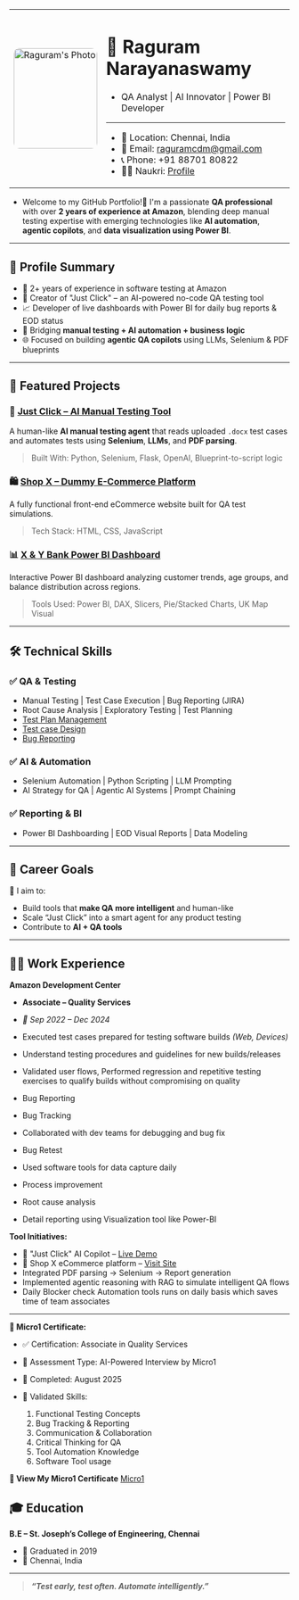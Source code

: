 <table>
  <tr>
    <td>
      <img src="https://github.com/Raguram-N/Hello/blob/main/Pic__.jpg" width="150" height="180" style="border-radius:10px;" alt="Raguram's Photo" />
    </td>
    <td>


# 💼 Raguram Narayanaswamy
* QA Analyst | AI Innovator | Power BI Developer
---
* 📍 Location: Chennai, India
* 📧 Email: [raguramcdm@gmail.com](mailto:raguramcdm@gmail.com)
* 📞 Phone: +91 88701 80822
* 🧑‍💼 Naukri: [Profile](https://www.naukri.com/mnjuser/profile?id=&altresid)

 </tr>
</table>


* Welcome to my GitHub Portfolio!👋 I'm a passionate **QA professional** with over **2 years of experience at Amazon**, blending deep manual testing expertise with emerging technologies like **AI automation**, **agentic copilots**, and **data visualization using Power BI**.

---

## 🧾 Profile Summary

* 🧪 2+ years of experience in software testing at Amazon
* 🤖 Creator of "Just Click" – an AI-powered no-code QA testing tool
* 📈 Developer of live dashboards with Power BI for daily bug reports & EOD status
* 🧠 Bridging **manual testing + AI automation + business logic**
* 🌐 Focused on building **agentic QA copilots** using LLMs, Selenium & PDF blueprints

---

## 🚀 Featured Projects


### 🤖 [Just Click – AI Manual Testing Tool](https://github.com/Raguram-N/AI_Manual_Tester)

A human-like **AI manual testing agent** that reads uploaded `.docx` test cases and automates tests using **Selenium**, **LLMs**, and **PDF parsing**.

> Built With: Python, Selenium, Flask, OpenAI, Blueprint-to-script logic

### 🛍️ [Shop X – Dummy E-Commerce Platform](https://github.com/Raguram-N/Shop_X)

A fully functional front-end eCommerce website built for QA test simulations.

> Tech Stack: HTML, CSS, JavaScript

### 📊 [X & Y Bank Power BI Dashboard](https://github.com/Raguram-N/Power-BI-analysis)

Interactive Power BI dashboard analyzing customer trends, age groups, and balance distribution across regions.

> Tools Used: Power BI, DAX, Slicers, Pie/Stacked Charts, UK Map Visual

---

## 🛠️ Technical Skills

### ✅ QA & Testing

* Manual Testing | Test Case Execution | Bug Reporting (JIRA)
* Root Cause Analysis | Exploratory Testing | Test Planning
* [Test Plan Management](https://github.com/Raguram-N/Test_Plan_Management)
* [Test case Design](https://github.com/Raguram-N/Test-case-)
* [Bug Reporting](https://github.com/Raguram-N/Bug-Reporting)

### ✅ AI & Automation

* Selenium Automation | Python Scripting | LLM Prompting
* AI Strategy for QA | Agentic AI Systems | Prompt Chaining

### ✅ Reporting & BI

* Power BI Dashboarding | EOD Visual Reports | Data Modeling

---

## 🧠 Career Goals

🔭 I aim to:

* Build tools that **make QA more intelligent** and human-like
* Scale “Just Click” into a smart agent for any product testing
* Contribute to **AI + QA tools**

---

## 🧑‍💼 Work Experience

**Amazon Development Center**
* **Associate – Quality Services**
* *📍 Sep 2022 – Dec 2024*

* Executed test cases prepared for testing software builds *(Web, Devices)*
* Understand testing procedures and guidelines for new builds/releases
* Validated user flows, Performed regression and repetitive testing exercises to qualify builds without compromising on quality
* Bug Reporting
* Bug Tracking
* Collaborated with dev teams for debugging and bug fix
* Bug Retest
* Used software tools for data capture daily
* Process improvement
* Root cause analysis
* Detail reporting using Visualization tool like Power-BI

**Tool Initiatives:**

  * 🧠 "Just Click" AI Copilot – [Live Demo](https://raguram-n.github.io/AI_Manual_Tester)
  * 🛒 Shop X eCommerce platform – [Visit Site](https://raguram-n.github.io/Shop_X)
  * Integrated PDF parsing → Selenium → Report generation
  * Implemented agentic reasoning with RAG to simulate intelligent QA flows
  * Daily Blocker check Automation tools runs on daily basis which saves time of team associates 

---

**📜 Micro1 Certificate:**

* ✅ Certification: Associate in Quality Services
* 🧠 Assessment Type: AI-Powered Interview by Micro1
* 📅 Completed: August 2025
* 📍 Validated Skills:

  1. Functional Testing Concepts
  2.  Bug Tracking & Reporting
  3. Communication & Collaboration
  4. Critical Thinking for QA
  5. Tool Automation Knowledge
  6. Software Tool usage

**🔗 View My Micro1 Certificate** [Micro1](https://github.com/Raguram-N/Certificate_Experienced_QA/blob/main/Certificate.jpg)

## 🎓 Education

**B.E – St. Joseph’s College of Engineering, Chennai**
* 📅 Graduated in 2019
* 📍 Chennai, India



---


> ***“Test early, test often. Automate intelligently.”***

